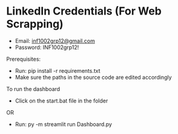# LinkedIn Credentials (For Web Scrapping)
- Email: inf1002grp12@gmail.com
- Password: INF1002grp12!

Prerequisites:
- Run: pip install -r requirements.txt
- Make sure the paths in the source code are edited accordingly


To run the dashboard 
- Click on the start.bat file in the folder

OR

- Run: py -m streamlit run Dashboard.py

